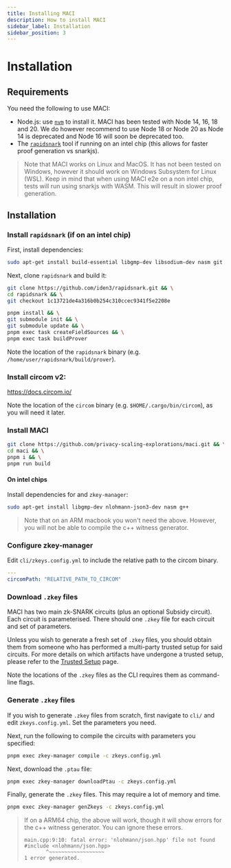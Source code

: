 ```yaml
---
title: Installing MACI
description: How to install MACI
sidebar_label: Installation
sidebar_position: 3
---
```


# Installation

## Requirements

You need the following to use MACI:

- Node.js: use [`nvm`](https://github.com/nvm-sh/nvm) to install it. MACI has
  been tested with Node 14, 16, 18 and 20. We do however recommend to use Node 18 or Node 20 as Node 14 is deprecated and Node 16 will soon be deprecated too.
- The [`rapidsnark`](https://github.com/iden3/rapidsnark) tool if running on an intel chip (this allows for faster proof generation vs snarkjs).

> Note that MACI works on Linux and MacOS. It has not been tested on Windows, however it should work on Windows Subsystem for Linux (WSL). Keep in mind that when using MACI e2e on a non intel chip, tests will run using snarkjs with WASM. This will result in slower proof generation.

## Installation

### Install `rapidsnark` (if on an intel chip)

First, install dependencies:

```bash
sudo apt-get install build-essential libgmp-dev libsodium-dev nasm git
```

Next, clone `rapidsnark` and build it:

```bash
git clone https://github.com/iden3/rapidsnark.git && \
cd rapidsnark && \
git checkout 1c13721de4a316b0b254c310ccec9341f5e2208e

pnpm install && \
git submodule init && \
git submodule update && \
pnpm exec task createFieldSources && \
pnpm exec task buildProver
```

Note the location of the `rapidsnark` binary (e.g.
`/home/user/rapidsnark/build/prover`).

### Install circom v2:

https://docs.circom.io/

Note the location of the `circom` binary (e.g. `$HOME/.cargo/bin/circom`), as you will need it later.

### Install MACI

```bash
git clone https://github.com/privacy-scaling-explorations/maci.git && \
cd maci && \
pnpm i && \
pnpm run build
```

#### On intel chips

Install dependencies for and `zkey-manager`:

```bash
sudo apt-get install libgmp-dev nlohmann-json3-dev nasm g++
```

> Note that on an ARM macbook you won't need the above. However, you will not be able to compile the c++ witness generator.

### Configure zkey-manager

Edit `cli/zkeys.config.yml` to include the relative path to the
circom binary.

```yml
---
circomPath: "RELATIVE_PATH_TO_CIRCOM"
```

### Download `.zkey` files

MACI has two main zk-SNARK circuits (plus an optional Subsidy circuit). Each circuit is parameterised. There should one
`.zkey` file for each circuit and set of parameters.

Unless you wish to generate a fresh set of `.zkey` files, you should obtain
them from someone who has performed a multi-party trusted setup for said
circuits. For more details on which artifacts have undergone a trusted setup, please refer to the [Trusted Setup](/docs/trusted-setup) page.

Note the locations of the `.zkey` files as the CLI requires them as command-line flags.

### Generate `.zkey` files

If you wish to generate `.zkey` files from scratch, first navigate to `cli/`
and edit `zkeys.config.yml`. Set the parameters you need.

Next, run the following to compile the circuits with parameters you specified:

```bash
pnpm exec zkey-manager compile -c zkeys.config.yml
```

Next, download the `.ptau` file:

```bash
pnpm exec zkey-manager downloadPtau -c zkeys.config.yml
```

Finally, generate the `.zkey` files. This may require a lot of memory and time.

```bash
pnpm exec zkey-manager genZkeys -c zkeys.config.yml
```

> If on a ARM64 chip, the above will work, though it will show errors for the c++ witness generator. You can ignore these errors.
>
> ```
> main.cpp:9:10: fatal error: 'nlohmann/json.hpp' file not found
> #include <nlohmann/json.hpp>
>        ^~~~~~~~~~~~~~~~~~~
> 1 error generated.
> ```
